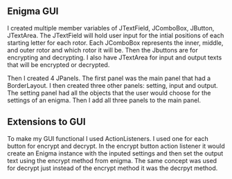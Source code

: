 ## Enigma GUI

I created multiple member variables of JTextField, JComboBox, JButton, JTextArea. The JTextField will hold user input for the intial positions of each starting letter for each rotor. Each JComboBox represents the inner, middle, and outer rotor and which rotor it will be. Then the Jbuttons are for encrypting and decrypting. I also have JTextArea for input and output texts that will be encrypted or decrypted. 

Then I created 4 JPanels. The first panel was the main panel that had a BorderLayout. I then created three other panels: setting, input and output. The setting panel had all the objects that the user would choose for the settings of an enigma. Then I add all three panels to the main panel.

## Extensions to GUI

To make my GUI functional I used ActionListeners. I used one for each button for encrypt and decrypt. In the encrypt button action listener it would create an Enigma instance with the inputed settings and then set the output text using the encrypt method from enigma. The same concept was used for decrypt just instead of the encrypt method it was the decrpyt method.
